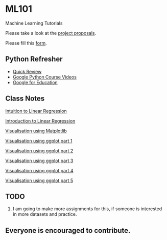 # ML101
Machine Learning Tutorials

Please take a look at the [project proposals](https://github.com/MLDaily/ML101/blob/master/Project%20Proposal.md).


Please fill this [form](https://docs.google.com/forms/d/19hfuLTIKbo4mqh_U1GR3FqQmcDSBQbSO8KTh4rTIiwQ/viewform).


## Python Refresher
* [Quick Review](https://github.com/nickedes/Pybaby)
* [Google Python Course Videos](https://www.youtube.com/playlist?list=PLfZeRfzhgQzTMgwFVezQbnpc1ck0I6CQl)
* [Google for Education](https://developers.google.com/edu/python/)


## Class Notes

[Intuition to Linear Regression](http://mldaily.github.io/regression/2016/01/08/regression.html)

[Introduction to Linear Regression](http://mldaily.github.io/regression/2016/01/08/regression.html)

[Visualisation using Matplotlib](https://themessier.wordpress.com/https://themessier.wordpress.com/2016/03/05/basics-of/)

[Visualisation using ggplot part 1](https://themessier.wordpress.com/2015/06/17/ggplot-in-python-part-1/)

[Visualisation using ggplot part 2](https://themessier.wordpress.com/2015/06/17/ggplot-in-python-part-2/)

[Visualisation using ggplot part 3](https://themessier.wordpress.com/2015/06/17/ggplot-in-python-part-3/)

[Visualisation using ggplot part 4](https://themessier.wordpress.com/2015/06/17/ggplot-in-python-part-4/)

[Visualisation using ggplot part 5](https://themessier.wordpress.com/2015/06/17/ggplot-in-python-part-5/)


## TODO

1. I am going to make more assignments for this, if someone is interested in more datasets and practice.

## Everyone is encouraged to contribute.
